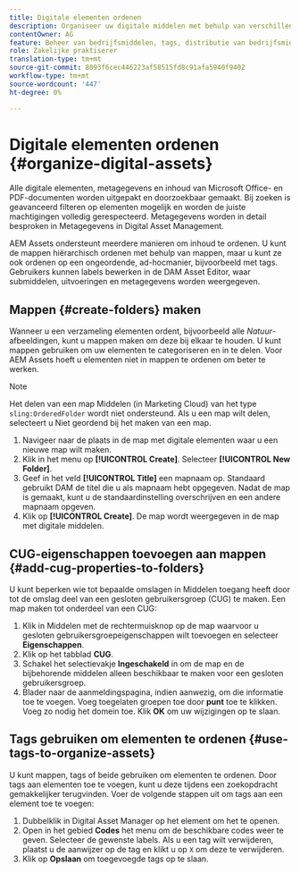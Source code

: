 ```yaml
---
title: Digitale elementen ordenen
description: Organiseer uw digitale middelen met behulp van verschillende methoden die in Adobe Experience Manager Assets worden geboden.
contentOwner: AG
feature: Beheer van bedrijfsmiddelen, tags, distributie van bedrijfsmiddelen
role: Zakelijke praktiserer
translation-type: tm+mt
source-git-commit: 8093f6cec446223af58515fd8c91afa5940f9402
workflow-type: tm+mt
source-wordcount: '447'
ht-degree: 0%

---
```



# Digitale elementen ordenen {#organize-digital-assets}

Alle digitale elementen, metagegevens en inhoud van Microsoft Office- en PDF-documenten worden uitgepakt en doorzoekbaar gemaakt. Bij zoeken is geavanceerd filteren op elementen mogelijk en worden de juiste machtigingen volledig gerespecteerd. Metagegevens worden in detail besproken in Metagegevens in Digital Asset Management.

AEM Assets ondersteunt meerdere manieren om inhoud te ordenen. U kunt de mappen hiërarchisch ordenen met behulp van mappen, maar u kunt ze ook ordenen op een ongeordende, ad-hocmanier, bijvoorbeeld met tags. Gebruikers kunnen labels bewerken in de DAM Asset Editor, waar submiddelen, uitvoeringen en metagegevens worden weergegeven.

## Mappen {#create-folders} maken

Wanneer u een verzameling elementen ordent, bijvoorbeeld alle *Natuur*-afbeeldingen, kunt u mappen maken om deze bij elkaar te houden. U kunt mappen gebruiken om uw elementen te categoriseren en in te delen. Voor AEM Assets hoeft u elementen niet in mappen te ordenen om beter te werken.

>[!NOTE]
>
>Het delen van een map Middelen (in Marketing Cloud) van het type `sling:OrderedFolder` wordt niet ondersteund. Als u een map wilt delen, selecteert u Niet geordend bij het maken van een map.

1. Navigeer naar de plaats in de map met digitale elementen waar u een nieuwe map wilt maken.
1. Klik in het menu op **[!UICONTROL Create]**. Selecteer **[!UICONTROL New Folder]**.
1. Geef in het veld **[!UICONTROL Title]** een mapnaam op. Standaard gebruikt DAM de titel die u als mapnaam hebt opgegeven. Nadat de map is gemaakt, kunt u de standaardinstelling overschrijven en een andere mapnaam opgeven.
1. Klik op **[!UICONTROL Create]**. De map wordt weergegeven in de map met digitale middelen.

## CUG-eigenschappen toevoegen aan mappen {#add-cug-properties-to-folders}

U kunt beperken wie tot bepaalde omslagen in Middelen toegang heeft door tot de omslag deel van een gesloten gebruikersgroep (CUG) te maken. Een map maken tot onderdeel van een CUG:

1. Klik in Middelen met de rechtermuisknop op de map waarvoor u gesloten gebruikersgroepeigenschappen wilt toevoegen en selecteer **Eigenschappen**.
1. Klik op het tabblad **CUG**.
1. Schakel het selectievakje **Ingeschakeld** in om de map en de bijbehorende middelen alleen beschikbaar te maken voor een gesloten gebruikersgroep.
1. Blader naar de aanmeldingspagina, indien aanwezig, om die informatie toe te voegen. Voeg toegelaten groepen toe door **punt** toe te klikken. Voeg zo nodig het domein toe. Klik **OK** om uw wijzigingen op te slaan.

## Tags gebruiken om elementen te ordenen {#use-tags-to-organize-assets}

U kunt mappen, tags of beide gebruiken om elementen te ordenen. Door tags aan elementen toe te voegen, kunt u deze tijdens een zoekopdracht gemakkelijker terugvinden. Voer de volgende stappen uit om tags aan een element toe te voegen:

1. Dubbelklik in Digital Asset Manager op het element om het te openen.
1. Open in het gebied **Codes** het menu om de beschikbare codes weer te geven. Selecteer de gewenste labels. Als u een tag wilt verwijderen, plaatst u de aanwijzer op de tag en klikt u op `X` om deze te verwijderen.
1. Klik op **Opslaan** om toegevoegde tags op te slaan.
